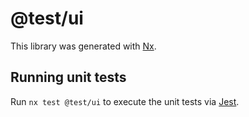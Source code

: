 # @test/ui

This library was generated with [Nx](https://nx.dev).

## Running unit tests

Run `nx test @test/ui` to execute the unit tests via [Jest](https://jestjs.io).
